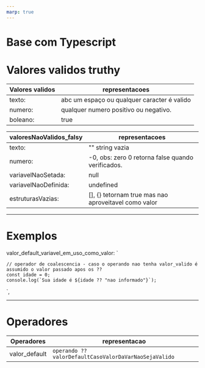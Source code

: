 ```yaml
---
marp: true
---
```


# Base com Typescript

# Valores validos truthy

| Valores validos | representacoes                              |
| --------------- | ------------------------------------------- |
| texto:          | abc um espaço ou qualquer caracter é valido |
| numero:         | qualquer numero positivo ou negativo.       |
| boleano:        | true                                        |

| valoresNaoValidos_falsy | representacoes                                       |
| ----------------------- | ---------------------------------------------------- |
| texto:                  | "" string vazia                                      |
| numero:                 | -0, obs: zero 0 retorna false quando verificados.    |
| variavelNaoSetada:      | null                                                 |
| variavelNaoDefinida:    | undefined                                            |
| estruturasVazias:       | [], {} tetornam true mas nao aproveitavel como valor |

---

# Exemplos

valor_default_variavel_em_uso_como_valor: `

```
// operador de coalescencia - caso o operando nao tenha valor_valido é assumido o valor passado apos os ??
const idade = 0;
console.log(`Sua idade é ${idade ?? "nao informado"}`);
```

`,

---

# Operadores

| Operadores    | representacao                                         |
| ------------- | ----------------------------------------------------- |
| valor_default | `operando ?? valorDefaultCasoValorDaVarNaoSejaValido` |
